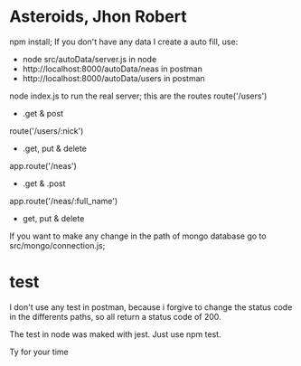 # Asteroids, Jhon Robert

npm install;
If you don't have any data I create a auto fill, use:
- node src/autoData/server.js in node
- http://localhost:8000/autoData/neas in postman
- http://localhost:8000/autoData/users in postman

node index.js to run the real server;
this are the routes
route('/users')
- .get & post

route('/users/:nick')
- .get, put & delete

app.route('/neas')
- .get & .post

app.route('/neas/:full_name')
- get, put & delete

If you want to make any change in the path of mongo database go to src/mongo/connection.js;

# test
I don't use any test in postman, because i forgive to change the status code in the differents paths, so all return a status code of 200.

The test in node was maked with jest. Just use npm test.

Ty for your time